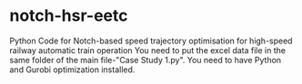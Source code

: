 # notch-hsr-eetc
Python Code for Notch-based speed trajectory optimisation for high-speed railway automatic train operation
You need to put the excel data file in the same folder of the main file-"Case Study 1.py". 
You need to have Python and Gurobi optimization installed. 

